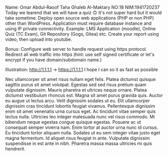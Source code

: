 Name: Omar Abdul-Raoof Taha Ghaleb Al-Maktary NO:18 NIM:1941720237 
Today we learend that we will have a quiz 🙃
It's not super hard but it would take sometime.
Deploy open source web applications (PHP or non PHP) other
than WordPress.  Application must require database instance
and using IP private connectivity. Example: LMS Application
(moodle), Online Quiz (TC Exam), Git Repository (Gogs, Gitea)
etc. Create your report using video, then upload into youtube.

Bonus: Configure web server to handle request using https
protocol. Redirect all web traffic into https (hint: use self
signed certificate or let's encrypt if you have
domain/subdomain name.)

Illustration: http://1.1.1.1 -> https://1.1.1.1
I hope I can so it as fast as possible














Nec ullamcorper sit amet risus nullam eget felis. Platea dictumst quisque sagittis purus sit amet volutpat. Egestas sed sed risus pretium quam vulputate dignissim. Mauris pharetra et ultrices neque ornare. Platea dictumst vestibulum rhoncus est. Magna sit amet purus gravida quis. Auctor eu augue ut lectus arcu. Velit dignissim sodales ut eu. Elit ullamcorper dignissim cras tincidunt lobortis feugiat vivamus. Pellentesque dignissim enim sit amet venenatis urna cursus eget. Ac tincidunt vitae semper quis lectus nulla. Ultricies leo integer malesuada nunc vel risus commodo. Mi bibendum neque egestas congue quisque egestas. Posuere ac ut consequat semper viverra nam. Enim tortor at auctor urna nunc id cursus. Eu tincidunt tortor aliquam nulla. Sodales ut eu sem integer vitae justo eget magna fermentum. Id aliquet risus feugiat in ante. Vulputate dignissim suspendisse in est ante in nibh. Pharetra massa massa ultricies mi quis hendrerit.
